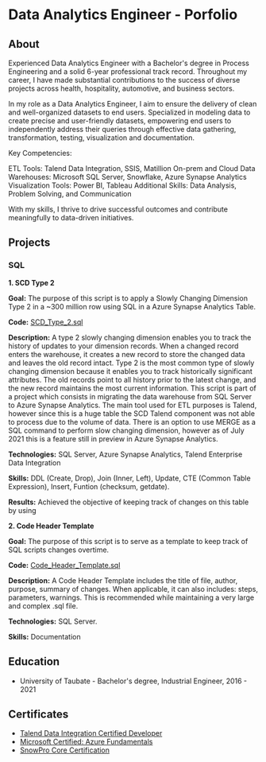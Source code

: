 # Data Analytics Engineer - Porfolio

## About

Experienced Data Analytics Engineer with a Bachelor's degree in Process Engineering and a solid 6-year professional track record. Throughout my career, I have made substantial contributions to the success of diverse projects across health, hospitality, automotive, and business sectors.

In my role as a Data Analytics Engineer, I aim to ensure the delivery of clean and well-organized datasets to end users. Specialized in modeling data to create precise and user-friendly datasets, empowering end users to independently address their queries through effective data gathering, transformation, testing, visualization and documentation.

Key Competencies:

ETL Tools: Talend Data Integration, SSIS, Matillion
On-prem and Cloud Data Warehouses: Microsoft SQL Server, Snowflake, Azure Synapse Analytics
Visualization Tools: Power BI, Tableau
Additional Skills: Data Analysis, Problem Solving, and Communication

With my skills, I thrive to drive successful outcomes and contribute meaningfully to data-driven initiatives.

## Projects

### SQL

**1. SCD Type 2**

**Goal:**  The purpose of this script is to apply a Slowly Changing Dimension Type 2 in a ~300 million row using SQL in a Azure Synapse Analytics Table.

**Code:** [SCD_Type_2.sql](https://github.com/biapleite/Data-Analytics-Engineer-Portfolio/blob/main/SQL/SCD_Type_2.sql)

**Description:** A type 2 slowly changing dimension enables you to track the history of updates to your dimension records. When a changed record enters the warehouse, it creates a new record to store the changed data and leaves the old record intact. Type 2 is the most common type of slowly changing dimension because it enables you to track historically significant attributes. The old records point to all history prior to the latest change, and the new record maintains the most current information. 
This script is part of a project which consists in migrating the data warehouse from SQL Server to Azure Synapse Analytics. The main tool used for ETL purposes is Talend, however since this is a huge table the SCD Talend component was not able to process due to the volume of data. There is an option to use MERGE as a SQL command to perform slow changing dimension, however as of July 2021 this is a feature still in preview in Azure Synapse Analytics.

**Technologies:** SQL Server, Azure Synapse Analytics, Talend Enterprise Data Integration 

**Skills:** DDL (Create, Drop), Join (Inner, Left), Update, CTE (Common Table Expression), Insert, Funtion (checksum, getdate).

**Results:** Achieved the objective of keeping track of changes on this table by using  


**2. Code Header Template**

**Goal:**  The purpose of this script is to serve as a template to keep track of SQL scripts changes overtime.

**Code:** [Code_Header_Template.sql](https://github.com/biapleite/Data-Analytics-Engineer-Portfolio/blob/main/SQL/Code_Header_Template.sql)

**Description:** A Code Header Template includes the title of file, author, purpose, summary of changes. When applicable, it can also includes: steps, parameters, warnings. This is recommended while maintaining a very large and complex .sql file.

**Technologies:** SQL Server.

**Skills:** Documentation



## Education

- University of Taubate - Bachelor's degree, Industrial Engineer, 2016 - 2021

## Certificates

- [Talend Data Integration Certified Developer](https://www.credly.com/earner/earned/badge/c2af047e-e08e-424c-a3d3-7ed1c1955db8)
- [Microsoft Certified: Azure Fundamentals](https://www.credly.com/earner/earned/badge/9de93281-ad90-4658-aa14-bbbb7a003c64)
- [SnowPro Core Certification](https://www.credly.com/earner/earned/badge/847bf1a6-1f51-41a3-b6a3-0ef588eea725)

